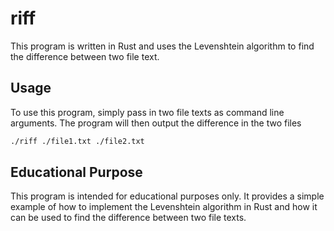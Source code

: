 # riff

This program is written in Rust and uses the Levenshtein algorithm to find the difference between two file text.

## Usage

To use this program, simply pass in two file texts as command line arguments. The program will then output the difference in the two files

``` bash
./riff ./file1.txt ./file2.txt
```

## Educational Purpose

This program is intended for educational purposes only. It provides a simple example of how to implement the Levenshtein algorithm in Rust and how it can be used to find the difference between two file texts.
